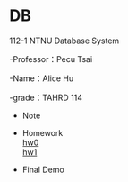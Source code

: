 # DB

112-1 NTNU Database System

-Professor：Pecu Tsai

-Name：Alice Hu  

-grade：TAHRD 114

* Note

* Homework
<br />  [hw0](https://youtu.be/x9kl9aDomh0)
<br />  [hw1](https://youtu.be/fVOnD8ErG9A)

* Final Demo

